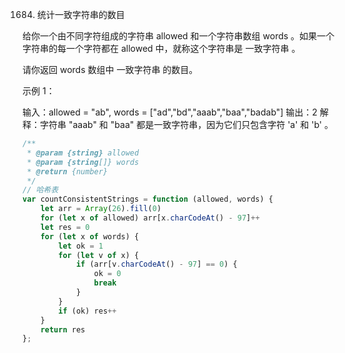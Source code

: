 1684. 统计一致字符串的数目

给你一个由不同字符组成的字符串 allowed 和一个字符串数组 words 。如果一个字符串的每一个字符都在 allowed 中，就称这个字符串是 一致字符串 。

请你返回 words 数组中 一致字符串 的数目。

 

示例 1：

输入：allowed = "ab", words = ["ad","bd","aaab","baa","badab"]
输出：2
解释：字符串 "aaab" 和 "baa" 都是一致字符串，因为它们只包含字符 'a' 和 'b' 。
```js
/**
 * @param {string} allowed
 * @param {string[]} words
 * @return {number}
 */
// 哈希表
var countConsistentStrings = function (allowed, words) {
    let arr = Array(26).fill(0)
    for (let x of allowed) arr[x.charCodeAt() - 97]++
    let res = 0
    for (let x of words) {
        let ok = 1
        for (let v of x) {
            if (arr[v.charCodeAt() - 97] == 0) {
                ok = 0
                break
            }
        }
        if (ok) res++
    }
    return res
};